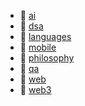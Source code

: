 * 📂 [ai](ai)
* 📂 [dsa](dsa)
* 📂 [languages](languages)
* 📂 [mobile](mobile)
* 📂 [philosophy](philosophy)
* 📂 [qa](qa)
* 📂 [web](web)
* 📂 [web3](web3)
